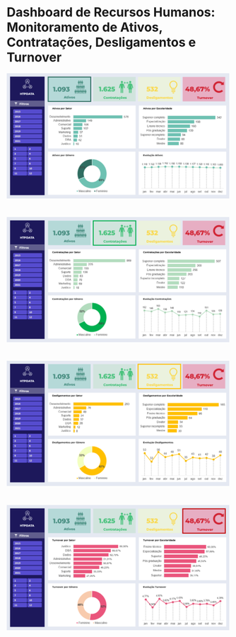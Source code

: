 # Dashboard de Recursos Humanos: Monitoramento de Ativos, Contratações, Desligamentos e Turnover

![Ativos](images/1_ativo.png)
#
![Contratações](images/2_contratacoes.png)
#
![Desligamentos](images/3_desligamentos.png)
#
![Turnover](images/4_turnover.png)
